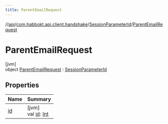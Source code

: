 ```yaml
---
title: ParentEmailRequest
---
```

//[api](../../../../index.html)/[com.habbokt.api.client.handshake](../../index.html)/[SessionParameterId](../index.html)/[ParentEmailRequest](index.html)



# ParentEmailRequest



[jvm]\
object [ParentEmailRequest](index.html) : [SessionParameterId](../index.html)



## Properties


| Name | Summary |
|---|---|
| [id](../id.html) | [jvm]<br>val [id](../id.html): [Int](https://kotlinlang.org/api/latest/jvm/stdlib/kotlin/-int/index.html) |

